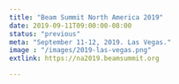 ```yaml
---
title: "Beam Summit North America 2019"
date: 2019-09-11T09:00:00-08:00
status: "previous"
meta: "September 11-12, 2019. Las Vegas."
image : "/images/2019-las-vegas.png"
extlink: https://na2019.beamsummit.org

---
```



